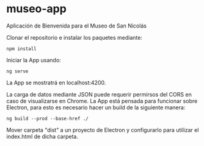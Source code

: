 # museo-app
Aplicación de Bienvenida para el Museo de San Nicolás

Clonar el repositorio e instalar los paquetes mediante:

```
npm install
```

Iniciar la App usando:

```
ng serve
```

La App se mostratrá en localhost:4200.

La carga de datos mediante JSON puede requerir permirsos del CORS en caso de visualizarse en Chrome.
La App está pensada para funcionar sobre Electron, para esto es necesario hacer un build de la siguiente manera:

```
ng build --prod --base-href ./
```

Mover carpeta "dist" a un proyecto de Electron y configurarlo para utilizar el index.html de dicha carpeta.
